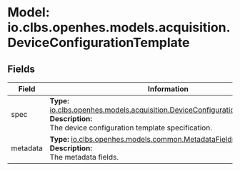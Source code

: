 # Model: io.clbs.openhes.models.acquisition.DeviceConfigurationTemplate

## Fields

| Field | Information |
| --- | --- |
| spec | <b>Type:</b> [io.clbs.openhes.models.acquisition.DeviceConfigurationTemplateSpec](model-io-clbs-openhes-models-acquisition-deviceconfigurationtemplatespec.md)<br><b>Description:</b><br>The device configuration template specification. |
| metadata | <b>Type:</b> [io.clbs.openhes.models.common.MetadataFields](model-io-clbs-openhes-models-common-metadatafields.md)<br><b>Description:</b><br>The metadata fields. |

